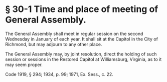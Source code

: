 # § 30-1 Time and place of meeting of General Assembly.

<p>The General Assembly shall meet in regular session on the second Wednesday in January of each year. It shall sit at the Capitol in the City of Richmond, but may adjourn to any other place.</p><p>The General Assembly may, by joint resolution, direct the holding of such session or sessions in the Restored Capitol at Williamsburg, Virginia, as to it may seem proper.</p><p>Code 1919, § 294; 1934, p. 99; 1971, Ex. Sess., c. 22.</p>